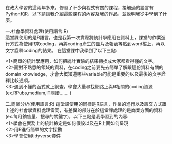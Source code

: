 在政大學習的這兩年多來，修習了不少與程式有關的課程，接觸過的語言有Python和R，以下請讓我介紹這些課程的內容及我的作品，並說明我從中學到了什麼。

一.社會學資料處理(使用語言:R)  
這堂課使用的是R語言，也是我第一次實際將統計學應用在資料上，課堂的作業進行方式為使用R來coding，再將coding產生的圖片及報表等貼到word檔上，再以文字詮釋coding的結果。
在這堂課中我學到了以下三點:  

<1>簡單的統計學應用，如何把統計實驗的結果轉換成大家都看得懂的文字。  
<2>面對不熟悉的領域的資料，在coding之前要先去簡單了解跟這份資料有關的domain knowledge，才會大概知道哪些variable可能是重要的以及最後的文字詮釋比較通順。  
<3>遇到不懂的函式就上網查，學會大量尋找網路上與R相關的coding資源(ex.RPubs,medium,IT閱讀....... )

二.商業分析(使用語言:R)
這堂課使用的同樣是R語言，作業的進行以及繳交方式跟上述的社會學資料處理雷同，有差異的部分在於這堂課處理的是商業方面的資料(ex.每月銷售量、搜尋的關鍵字)，以下三點是我學習到的內容:  
<1>學會在實務上的統計檢定是如何假設以及在R上面如何呈現  
<2>用R進行簡單的文字探勘  
<3>學會使用tidyverse套件  


